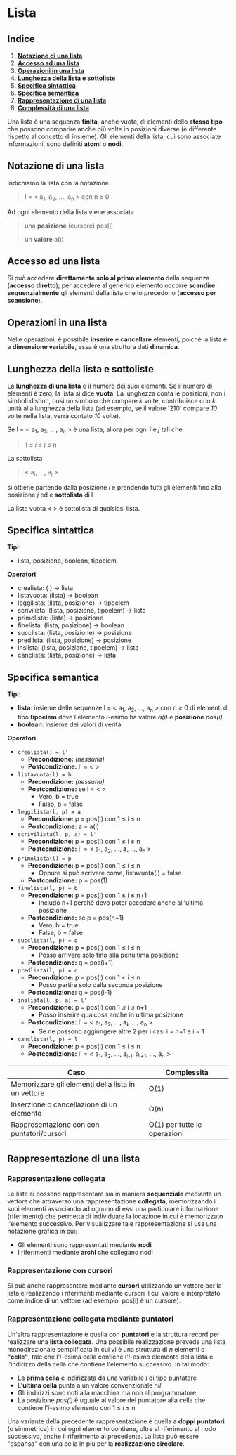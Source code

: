 # Lista

## Indice
1. **[Notazione di una lista](https://github.com/burraco135/algoritmi-e-strutture-dati/blob/main/Lista.md#notazione-di-una-lista)**
2. **[Accesso ad una lista](https://github.com/burraco135/algoritmi-e-strutture-dati/blob/main/Lista.md#accesso-ad-una-lista)**
3. **[Operazioni in una lista](https://github.com/burraco135/algoritmi-e-strutture-dati/blob/main/Lista.md#operazioni-in-una-lista)**
4. **[Lunghezza della lista e sottoliste](https://github.com/burraco135/algoritmi-e-strutture-dati/blob/main/Lista.md#lunghezza-della-lista-e-sottoliste)**
5. **[Specifica sintattica](https://github.com/burraco135/algoritmi-e-strutture-dati/blob/main/Lista.md#specifica-sintattica)**
6. **[Specifica semantica](https://github.com/burraco135/algoritmi-e-strutture-dati/blob/main/Lista.md#specifica-semantica)**
7. **[Rappresentazione di una lista](https://github.com/burraco135/algoritmi-e-strutture-dati/blob/main/Lista.md#rappresentazione-di-una-lista)**
8. **[Complessità di una lista](https://github.com/burraco135/algoritmi-e-strutture-dati/blob/main/Complessit%C3%A0.md#lista)**

Una lista è una sequenza **finita**, anche vuota, di elementi dello **stesso tipo** che possono comparire anche più volte in posizioni diverse (è differente rispetto al concetto di insieme).
Gli elementi della lista, cui sono associate informazioni, sono definiti **atomi** o **nodi**.

## Notazione di una lista
Indichiamo la lista con la notazione

> l = < a<sub>1</sub>, a<sub>2</sub>, ..., a<sub>n</sub> > con n &ge; 0

Ad ogni elemento della lista viene associata

> una **posizione** (cursore) pos(i)

> un **valore** a(i)

## Accesso ad una lista
Si può accedere **direttamente solo al primo elemento** della sequenza (**accesso diretto**); per accedere al generico elemento occorre **scandire sequenzialmente** gli elementi della lista che lo precedono (**accesso per scansione**).

## Operazioni in una lista
Nelle operazioni, è possibile **inserire** e **cancellare** elementi; poichè la lista è a **dimensione variabile**, essa è una struttura dati **dinamica**.

## Lunghezza della lista e sottoliste
La **lunghezza di una lista** è il numero dei suoi elementi. Se il numero di elementi è zero, la lista si dice **vuota**.
La lunghezza conta le posizioni, non i simboli distinti, così un simbolo che compare *k* volte, contribuisce con *k* unità alla lunghezza della lista (ad esempio, se il valore '210' compare *10* volte nella lista, verrà contato *10* volte).

Se l = < a<sub>1</sub>, a<sub>2</sub>, ..., a<sub>n</sub> > è una lista, allora per ogni *i* e *j* tali che

> 1 &le; *i* &le; *j* &le; n

La sottolista

> < a<sub>i</sub>, ..., a<sub>j</sub> >

si ottiene partendo dalla posizione *i* e prendendo tutti gli elementi fino alla posizione *j* ed è **sottolista** di l

La lista vuota < > è sottolista di qualsiasi lista.

## Specifica sintattica
**Tipi**:
* lista, posizione, boolean, tipoelem

**Operatori**:
* crealista: ( ) &rightarrow; lista
* listavuota: (lista) &rightarrow; boolean
* leggilista: (lista, posizione) &rightarrow; tipoelem
* scrivilista: (lista, posizione, tipoelem) &rightarrow; lista
* primolista: (lista) &rightarrow; posizione
* finelista: (lista, posizione) &rightarrow; boolean
* succlista: (lista, posizione) &rightarrow; posizione
* predlista: (lista, posizione) &rightarrow; posizione
* inslista: (lista, posizione, tipoelem) &rightarrow; lista
* canclista: (lista, posizione) &rightarrow; lista

## Specifica semantica
**Tipi**:
* **lista**: insieme delle sequenze l = < a<sub>1</sub>, a<sub>2</sub>, ..., a<sub>n</sub> > con n &ge; 0 di elementi di tipo **tipoelem** dove l'elemento *i*-esimo ha valore *a(i)* e **posizione** *pos(i)*
* **boolean**: insieme dei valori di verità

**Operatori**:
* `crealista() = l'`
  * **Precondizione:** *(nessuna)*    
  * **Postcondizione:** l' = < >    
* `listavuota(l) = b`
  * **Precondizione:** *(nessuna)*    
  * **Postcondizione:** se l = < >
    * Vero, b = true
    * Falso, b = false
* `leggilista(l, p) = a`
  * **Precondizione:** p = pos(i) con 1 &le; i &le; n    
  * **Postcondizione:** a = a(i)    
* `scrivilista(l, p, a) = l'`
  * **Precondizione:** p = pos(i) con 1 &le; i &le; n    
  * **Postcondizione:** l' = < a<sub>1</sub>, a<sub>2</sub>, ..., **a**, ..., a<sub>n</sub> >    
* `primolista(l) = p`
  * **Precondizione:** p = pos(i) con 1 &le; i &le; n    
     * Oppure si può scrivere come, listavuota(l) = false        
  * **Postcondizione:** p = pos(1)    
* `finelista(l, p) = b`
  * **Precondizione:** p = pos(i) con 1 &le; i &le; n+1    
     * Includo n+1 perchè devo poter accedere anche all'ultima posizione        
  * **Postcondizione:** se p = pos(n+1)
    * Vero, b = true
    * False, b = false
* `succlista(l, p) = q`
   * **Precondizione:** p = pos(i) con 1 &le; i &le; n    
      * Posso arrivare solo fino alla penultima posizione        
   * **Postcondizione:** q = pos(i+1)    
* `predlista(l, p) = q`
   * **Precondizione:** p = pos(i) con 1 < i &le; n    
      * Posso partire solo dalla seconda posizione        
   * **Postcondizione:** q = pos(i-1)    
* `inslista(l, p, a) = l'`
   * **Precondizione:** p = pos(i) con 1 &le; i &le; n+1    
      * Posso inserire qualcosa anche in ultima posizione        
   * **Postcondizione:** l' = < a<sub>1</sub>, a<sub>2</sub>, ..., **a<sub>i</sub>**, ..., a<sub>n</sub> >    
      * Se ne possono aggiungere altre 2 per i casi i = n+1 e i = 1        
* `canclista(l, p) = l'`
   * **Precondizione:** p = pos(i) con 1 &le; i &le; n    
   * **Postcondizione:** l' = < a<sub>1</sub>, a<sub>2</sub>, ..., a<sub>i-1</sub>, a<sub>i+1</sub>, ..., a<sub>n</sub> >

| Caso | Complessità |
|------|-------------|
| Memorizzare gli elementi della lista in un vettore | O(1) |
| Inserzione o cancellazione di un elemento | O(n) |
| Rappresentazione con con puntatori/cursori | O(1) per tutte le operazioni |

## Rappresentazione di una lista

### Rappresentazione collegata
Le liste si possono rappresentare sia in maniera **sequenziale** mediante un vettore che attraverso una rappresentazione **collegata**, memorizzando i suoi elementi associando ad ognuno di essi una particolare informazione (riferimento) che permetta di individuare la locazione in cui è memorizzato l'elemento successivo. Per visualizzare tale rappresentazione si usa una notazione grafica in cui:
* Gli elementi sono rappresentati mediante **nodi**
* I riferimenti mediante **archi** che collegano nodi

### Rappresentazione con cursori
Si può anche rappresentare mediante **cursori** utilizzando un vettore per la lista e realizzando i riferimenti mediante cursori il cui valore è interpretato come indice di un vettore (ad esempio, pos(i) è un cursore).

### Rappresentazione collegata mediante puntatori
Un'altra rappresentazione è quella con **puntatori** e la struttura record per realizzare una **lista collegata**. Una possibile realizzazione prevede una lista monodirezionale semplificata in cui vi è una struttura di *n* elementi o **"celle"**, tale che l'*i*-esima cella contiene l'*i*-esimo elemento della lista e l'indirizzo della cella che contiene l'elemento successivo. In tal modo:
* La **prima cella** è indirizzata da una variabile *l* di tipo puntatore
* L'**ultima cella** punta a un valore convenzionale *nil*
* Gli indirizzi sono noti alla macchina ma non al programmatore
* La posizione *pos(i)* è uguale al valore del puntatore alla cella che contiene l'*i*-esimo elemento con 1 &le; *i* &le; n

Una variante della precedente rappresentazione è quella a **doppi puntatori** (o simmetrica) in cui ogni elemento contiene, oltre al riferimento al nodo successivo, anche il riferimento al precedente. La lista può essere "espansa" con una cella in più per la **realizzazione circolare**.
